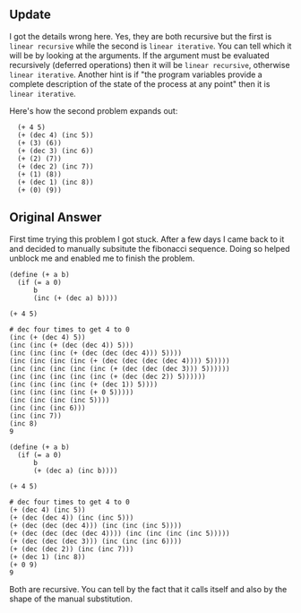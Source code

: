 ## Update

I got the details wrong here. Yes, they are both recursive but the first is
`linear recursive` while the second is `linear iterative`. You can tell which
it will be by looking at the arguments. If the argument must be evaluated
recursively (deferred operations) then it will be `linear recursive`, otherwise
`linear iterative`. Another hint is if "the program variables provide a
complete description of the state of the process at any point" then it is
`linear iterative`.

Here's how the second problem expands out:

```
  (+ 4 5)
  (+ (dec 4) (inc 5))
  (+ (3) (6))
  (+ (dec 3) (inc 6))
  (+ (2) (7))
  (+ (dec 2) (inc 7))
  (+ (1) (8))
  (+ (dec 1) (inc 8))
  (+ (0) (9))
```

## Original Answer

First time trying this problem I got stuck. After a few days I came back to
it and decided to manually subsitute the fibonacci sequence. Doing
so helped unblock me and enabled me to finish the problem.

```
(define (+ a b)
  (if (= a 0)
      b
      (inc (+ (dec a) b))))
```

```
(+ 4 5)

# dec four times to get 4 to 0
(inc (+ (dec 4) 5))
(inc (inc (+ (dec (dec 4)) 5)))
(inc (inc (inc (+ (dec (dec (dec 4))) 5))))
(inc (inc (inc (inc (+ (dec (dec (dec (dec 4)))) 5)))))
(inc (inc (inc (inc (inc (+ (dec (dec (dec 3))) 5))))))
(inc (inc (inc (inc (inc (+ (dec (dec 2)) 5))))))
(inc (inc (inc (inc (+ (dec 1)) 5))))
(inc (inc (inc (inc (+ 0 5)))))
(inc (inc (inc (inc 5))))
(inc (inc (inc 6)))
(inc (inc 7))
(inc 8)
9
```

```
(define (+ a b)
  (if (= a 0)
      b
      (+ (dec a) (inc b))))
```

```
(+ 4 5)

# dec four times to get 4 to 0
(+ (dec 4) (inc 5))
(+ (dec (dec 4)) (inc (inc 5)))
(+ (dec (dec (dec 4))) (inc (inc (inc 5))))
(+ (dec (dec (dec (dec 4)))) (inc (inc (inc (inc 5)))))
(+ (dec (dec (dec 3))) (inc (inc (inc 6))))
(+ (dec (dec 2)) (inc (inc 7)))
(+ (dec 1) (inc 8))
(+ 0 9)
9
```

Both are recursive. You can tell by the fact that it calls itself and also by
the shape of the manual substitution.
